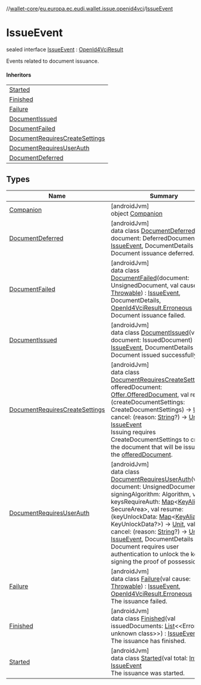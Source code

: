 //[wallet-core](../../../index.md)/[eu.europa.ec.eudi.wallet.issue.openid4vci](../index.md)/[IssueEvent](index.md)

# IssueEvent

sealed interface [IssueEvent](index.md) : [OpenId4VciResult](../-open-id4-vci-result/index.md)

Events related to document issuance.

#### Inheritors

| |
|---|
| [Started](-started/index.md) |
| [Finished](-finished/index.md) |
| [Failure](-failure/index.md) |
| [DocumentIssued](-document-issued/index.md) |
| [DocumentFailed](-document-failed/index.md) |
| [DocumentRequiresCreateSettings](-document-requires-create-settings/index.md) |
| [DocumentRequiresUserAuth](-document-requires-user-auth/index.md) |
| [DocumentDeferred](-document-deferred/index.md) |

## Types

| Name | Summary |
|---|---|
| [Companion](-companion/index.md) | [androidJvm]<br>object [Companion](-companion/index.md) |
| [DocumentDeferred](-document-deferred/index.md) | [androidJvm]<br>data class [DocumentDeferred](-document-deferred/index.md)(val document: DeferredDocument) : [IssueEvent](index.md), DocumentDetails<br>Document issuance deferred. |
| [DocumentFailed](-document-failed/index.md) | [androidJvm]<br>data class [DocumentFailed](-document-failed/index.md)(document: UnsignedDocument, val cause: [Throwable](https://kotlinlang.org/api/latest/jvm/stdlib/kotlin-stdlib/kotlin/-throwable/index.html)) : [IssueEvent](index.md), DocumentDetails, [OpenId4VciResult.Erroneous](../-open-id4-vci-result/-erroneous/index.md)<br>Document issuance failed. |
| [DocumentIssued](-document-issued/index.md) | [androidJvm]<br>data class [DocumentIssued](-document-issued/index.md)(val document: IssuedDocument) : [IssueEvent](index.md), DocumentDetails<br>Document issued successfully. |
| [DocumentRequiresCreateSettings](-document-requires-create-settings/index.md) | [androidJvm]<br>data class [DocumentRequiresCreateSettings](-document-requires-create-settings/index.md)(val offeredDocument: [Offer.OfferedDocument](../-offer/-offered-document/index.md), val resume: (createDocumentSettings: CreateDocumentSettings) -&gt; [Unit](https://kotlinlang.org/api/latest/jvm/stdlib/kotlin-stdlib/kotlin/-unit/index.html), val cancel: (reason: [String](https://kotlinlang.org/api/latest/jvm/stdlib/kotlin-stdlib/kotlin/-string/index.html)?) -&gt; [Unit](https://kotlinlang.org/api/latest/jvm/stdlib/kotlin-stdlib/kotlin/-unit/index.html)) : [IssueEvent](index.md)<br>Issuing requires CreateDocumentSettings to create the document that will be issued for the [offeredDocument](-document-requires-create-settings/offered-document.md). |
| [DocumentRequiresUserAuth](-document-requires-user-auth/index.md) | [androidJvm]<br>data class [DocumentRequiresUserAuth](-document-requires-user-auth/index.md)(val document: UnsignedDocument, val signingAlgorithm: Algorithm, val keysRequireAuth: [Map](https://kotlinlang.org/api/latest/jvm/stdlib/kotlin-stdlib/kotlin.collections/-map/index.html)&lt;[KeyAlias](../-key-alias/index.md), SecureArea&gt;, val resume: (keyUnlockData: [Map](https://kotlinlang.org/api/latest/jvm/stdlib/kotlin-stdlib/kotlin.collections/-map/index.html)&lt;[KeyAlias](../-key-alias/index.md), KeyUnlockData?&gt;) -&gt; [Unit](https://kotlinlang.org/api/latest/jvm/stdlib/kotlin-stdlib/kotlin/-unit/index.html), val cancel: (reason: [String](https://kotlinlang.org/api/latest/jvm/stdlib/kotlin-stdlib/kotlin/-string/index.html)?) -&gt; [Unit](https://kotlinlang.org/api/latest/jvm/stdlib/kotlin-stdlib/kotlin/-unit/index.html)) : [IssueEvent](index.md), DocumentDetails<br>Document requires user authentication to unlock the key for signing the proof of possession. |
| [Failure](-failure/index.md) | [androidJvm]<br>data class [Failure](-failure/index.md)(val cause: [Throwable](https://kotlinlang.org/api/latest/jvm/stdlib/kotlin-stdlib/kotlin/-throwable/index.html)) : [IssueEvent](index.md), [OpenId4VciResult.Erroneous](../-open-id4-vci-result/-erroneous/index.md)<br>The issuance failed. |
| [Finished](-finished/index.md) | [androidJvm]<br>data class [Finished](-finished/index.md)(val issuedDocuments: [List](https://kotlinlang.org/api/latest/jvm/stdlib/kotlin-stdlib/kotlin.collections/-list/index.html)&lt;&lt;Error class: unknown class&gt;&gt;) : [IssueEvent](index.md)<br>The issuance has finished. |
| [Started](-started/index.md) | [androidJvm]<br>data class [Started](-started/index.md)(val total: [Int](https://kotlinlang.org/api/latest/jvm/stdlib/kotlin-stdlib/kotlin/-int/index.html)) : [IssueEvent](index.md)<br>The issuance was started. |
